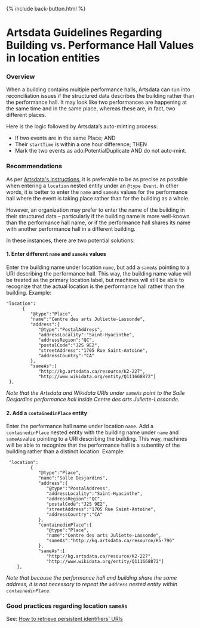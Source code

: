 <p>{% include back-button.html %}</p>

# Artsdata Guidelines Regarding Building vs. Performance Hall Values in location entities

### Overview

When a building contains multiple performance halls, Artsdata can run into reconciliation issues if the structured data describes the building rather than the performance hall. It may look like two performances are happening at the same time and in the same place, whereas these are, in fact, two different places.

Here is the logic followed by Artsdata’s auto-minting process: 
* If two events are in the same Place; AND
* Their `startTime` is within a one hour difference; THEN
* Mark the two events as ado:PotentialDuplicate AND do not auto-mint.

### Recommendations

As per [Artsdata's instructions](https://docs.google.com/spreadsheets/d/1zGMVtrMO6Ja82jblir2AUjzSYAciCXBwoNzi-pomGok/edit?gid=0#gid=0), it is preferable to be as precise as possible when entering a `location` nested entity under an `@type Event`. In other words, it is better to enter the `name` and `sameAs` values for the performance hall where the event is taking place rather than for the building as a whole. 

However, an organization may prefer to enter the name of the building in their structured data – particularly if the building name is more well-known than the performance hall name, or if the performance hall shares its name with another performance hall in a different building. 

In these instances, there are two potential solutions:

#### 1. Enter different `name` and `sameAs` values

Enter the building name under location `name`, but add a `sameAs` pointing to a URI describing the performance hall. This way, the building name value will be treated as the primary location label, but machines will still be able to recognize that the actual location is the performance hall rather than the building.
   Example:
   ```
"location":
         {
            "@type":"Place",
            "name":"Centre des arts Juliette-Lassonde",
            "address":{
               "@type":"PostalAddress",
               "addressLocality":"Saint-Hyacinthe",
               "addressRegion":"QC",
               "postalCode":"J2S 9E2",
               "streetAddress":"1705 Rue Saint-Antoine",
               "addressCountry":"CA"
            },
            "sameAs":[
               "http://kg.artsdata.ca/resource/K2-227",
               "http://www.wikidata.org/entity/Q111668872"]
    },
```
*Note that the Artsdata and Wikidata URIs under `sameAs` point to the Salle Desjardins performance hall inside Centre des arts Juliette-Lassonde.*

#### 2. Add a `containedinPlace` entity

Enter the performance hall name under location `name`. Add a `containedinPlace` nested entity with the building name under `name` and `sameAs`value pointing to a URI describing the building. This way, machines will be able to recognize that the performance hall is a subentity of the building rather than a distinct location.
   Example:
```
 "location":
         {
            "@type":"Place",
            "name":"Salle Desjardins",
            "address":{
               "@type":"PostalAddress",
               "addressLocality":"Saint-Hyacinthe",
               "addressRegion":"QC",
               "postalCode":"J2S 9E2",
               "streetAddress":"1705 Rue Saint-Antoine",
               "addressCountry":"CA"
            },
            "containedinPlace":{
               "@type":"Place",
               "name":"Centre des arts Juliette-Lassonde",
               "sameAs":"http://kg.artsdata.ca/resource/K5-796"
            },
            "sameAs":[
               "http://kg.artsdata.ca/resource/K2-227",
               "http://www.wikidata.org/entity/Q111668872"]
    },
```
*Note that because the performance hall and building share the same address, it is not necessary to repeat the `address` nested entity within `containedinPlace`.*


### Good practices regarding location `sameAs`

See: [How to retrieve persistent identifiers' URIs](https://culturecreates.github.io/artsdata-data-model/identifier-recommendations.html#how-to-retrieve-persistent-identifiers-uris)
